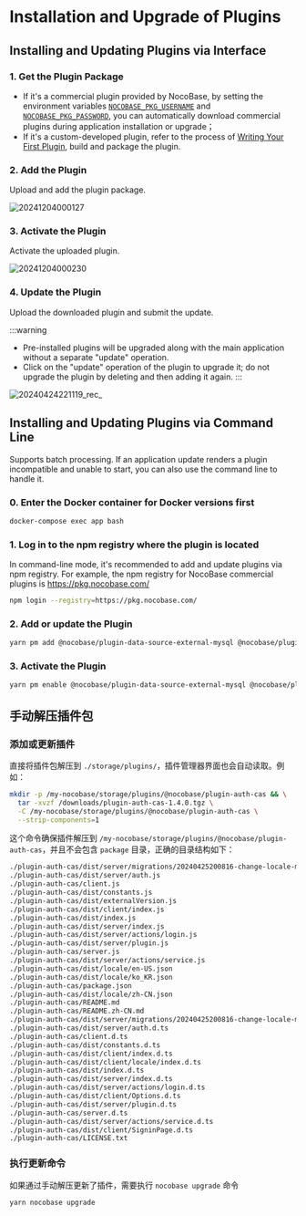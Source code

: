 # Installation and Upgrade of Plugins

## Installing and Updating Plugins via Interface

### 1. Get the Plugin Package

- If it's a commercial plugin provided by NocoBase, by setting the environment variables [`NOCOBASE_PKG_USERNAME`](/welcome/getting-started/env#nocobase_pkg_username) and [`NOCOBASE_PKG_PASSWORD`](/welcome/getting-started/env#nocobase_pkg_password), you can automatically download commercial plugins during application installation or upgrade；
- If it's a custom-developed plugin, refer to the process of [Writing Your First Plugin](/development/your-fisrt-plugin), build and package the plugin.

### 2. Add the Plugin

Upload and add the plugin package.

![20241204000127](https://static-docs.nocobase.com/20241204000127.png)

### 3. Activate the Plugin

Activate the uploaded plugin.

![20241204000230](https://static-docs.nocobase.com/20241204000230.png)

### 4. Update the Plugin

Upload the downloaded plugin and submit the update.

:::warning
- Pre-installed plugins will be upgraded along with the main application without a separate "update" operation.
- Click on the "update" operation of the plugin to upgrade it; do not upgrade the plugin by deleting and then adding it again.
:::

![20240424221119_rec_](https://nocobase-docs.oss-cn-beijing.aliyuncs.com/20240424221119_rec_.gif)

## Installing and Updating Plugins via Command Line

Supports batch processing. If an application update renders a plugin incompatible and unable to start, you can also use the command line to handle it.

### 0. Enter the Docker container for Docker versions first

```bash
docker-compose exec app bash
```

### 1. Log in to the npm registry where the plugin is located

In command-line mode, it's recommended to add and update plugins via npm registry. For example, the npm registry for NocoBase commercial plugins is https://pkg.nocobase.com/

```bash
npm login --registry=https://pkg.nocobase.com/
```

### 2. Add or update the Plugin

```bash
yarn pm add @nocobase/plugin-data-source-external-mysql @nocobase/plugin-embed --registry=https://pkg.nocobase.com/
```

### 3. Activate the Plugin

```bash
yarn pm enable @nocobase/plugin-data-source-external-mysql @nocobase/plugin-embed
```

## 手动解压插件包

### 添加或更新插件

直接将插件包解压到 `./storage/plugins/`，插件管理器界面也会自动读取。例如：

```bash
mkdir -p /my-nocobase/storage/plugins/@nocobase/plugin-auth-cas && \
  tar -xvzf /downloads/plugin-auth-cas-1.4.0.tgz \
  -C /my-nocobase/storage/plugins/@nocobase/plugin-auth-cas \
  --strip-components=1
```

这个命令确保插件解压到 `/my-nocobase/storage/plugins/@nocobase/plugin-auth-cas`，并且不会包含 `package` 目录，正确的目录结构如下：

```bash
./plugin-auth-cas/dist/server/migrations/20240425200816-change-locale-module.js
./plugin-auth-cas/dist/server/auth.js
./plugin-auth-cas/client.js
./plugin-auth-cas/dist/constants.js
./plugin-auth-cas/dist/externalVersion.js
./plugin-auth-cas/dist/client/index.js
./plugin-auth-cas/dist/index.js
./plugin-auth-cas/dist/server/index.js
./plugin-auth-cas/dist/server/actions/login.js
./plugin-auth-cas/dist/server/plugin.js
./plugin-auth-cas/server.js
./plugin-auth-cas/dist/server/actions/service.js
./plugin-auth-cas/dist/locale/en-US.json
./plugin-auth-cas/dist/locale/ko_KR.json
./plugin-auth-cas/package.json
./plugin-auth-cas/dist/locale/zh-CN.json
./plugin-auth-cas/README.md
./plugin-auth-cas/README.zh-CN.md
./plugin-auth-cas/dist/server/migrations/20240425200816-change-locale-module.d.ts
./plugin-auth-cas/dist/server/auth.d.ts
./plugin-auth-cas/client.d.ts
./plugin-auth-cas/dist/constants.d.ts
./plugin-auth-cas/dist/client/index.d.ts
./plugin-auth-cas/dist/client/locale/index.d.ts
./plugin-auth-cas/dist/index.d.ts
./plugin-auth-cas/dist/server/index.d.ts
./plugin-auth-cas/dist/server/actions/login.d.ts
./plugin-auth-cas/dist/client/Options.d.ts
./plugin-auth-cas/dist/server/plugin.d.ts
./plugin-auth-cas/server.d.ts
./plugin-auth-cas/dist/server/actions/service.d.ts
./plugin-auth-cas/dist/client/SigninPage.d.ts
./plugin-auth-cas/LICENSE.txt
```

### 执行更新命令

如果通过手动解压更新了插件，需要执行 `nocobase upgrade` 命令

```bash
yarn nocobase upgrade
```
